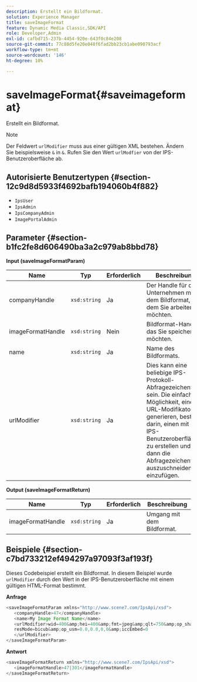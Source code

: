 ```yaml
---
description: Erstellt ein Bildformat.
solution: Experience Manager
title: saveImageFormat
feature: Dynamic Media Classic,SDK/API
role: Developer,Admin
exl-id: cafbd715-237b-4454-920e-643f0c84e208
source-git-commit: 77c88d5fe20e048f6fad2bb23cb1abe090793acf
workflow-type: tm+mt
source-wordcount: '146'
ht-degree: 10%

---
```


# saveImageFormat{#saveimageformat}

Erstellt ein Bildformat.

>[!NOTE]
>
>Der Feldwert `urlModifier` muss aus einer gültigen XML bestehen. Ändern Sie beispielsweise `&` in `&`. Rufen Sie den Wert `urlModfier` von der IPS-Benutzeroberfläche ab.

## Autorisierte Benutzertypen {#section-12c9d8d5933f4692bafb194060b4f882}

* `IpsUser`
* `IpsAdmin`
* `IpsCompanyAdmin`
* `ImagePortalAdmin`

## Parameter {#section-b1fc2fe8d606490ba3a2c979ab8bbd78}

**Input (saveImageFormatParam)**

| Name | Typ | Erforderlich | Beschreibung |
|---|---|---|---|
| companyHandle | `xsd:string` | Ja | Der Handle für das Unternehmen mit dem Bildformat, mit dem Sie arbeiten möchten. |
| imageFormatHandle | `xsd:string` | Nein | Bildformat-Handle, das Sie speichern möchten. |
| name | `xsd:string` | Ja | Name des Bildformats. |
| urlModifier | `xsd:string` | Ja | Dies kann eine beliebige IPS-Protokoll-Abfragezeichenfolge sein. Die einfachste Möglichkeit, einen URL-Modifikator zu generieren, besteht darin, einen mit der IPS-Benutzeroberfläche zu erstellen und dann die Abfragezeichenfolge auszuschneiden und einzufügen. |

**Output (saveImageFormatReturn)**

| Name | Typ | Erforderlich | Beschreibung |
|---|---|---|---|
| imageFormatHandle | `xsd:string` | Ja | Umgang mit dem Bildformat. |

## Beispiele {#section-c7bd733212ef494297a97093f3af193f}

Dieses Codebeispiel erstellt ein Bildformat. In diesem Beispiel wurde `urlModifier` durch den Wert in der IPS-Benutzeroberfläche mit einem gültigen HTML-Format bestimmt.

**Anfrage**

```java
<saveImageFormatParam xmlns="http://www.scene7.com/IpsApi/xsd"> 
   <companyHandle>47</companyHandle> 
   <name>My Image Format Name</name> 
   <urlModifier>wid=400&amp;hei=400&amp;fmt=jpeg&amp;qlt=750&amp;op_sharpen=0&amp; 
   resMode=bicub&amp;op_usm=0.0,0.0,0,0&amp;iccEmbed=0 
   </urlModifier> 
</saveImageFormatParam>
```

**Antwort**

```java
<saveImageFormatReturn xmlns="http://www.scene7.com/IpsApi/xsd"> 
   <imageFormatHandle>47|301</imageFormatHandle> 
</saveImageFormatReturn>
```
